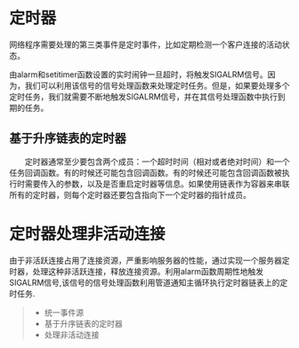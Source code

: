 # 定时器

网络程序需要处理的第三类事件是定时事件，比如定期检测一个客户连接的活动状态。

由alarm和setitimer函数设置的实时闹钟一旦超时，将触发SIGALRM信号。因为，我们可以利用该信号的信号处理函数来处理定时任务。但是，如果要处理多个定时任务，我们就需要不断地触发SIGALRM信号，并在其信号处理函数中执行到期的任务。

## 基于升序链表的定时器

&emsp;&emsp;定时器通常至少要包含两个成员：一个超时时间（相对或者绝对时间）和一个任务回调函数。有的时候还可能包含回调函数。有的时候还可能包含回调函数被执行时需要传入的参数，以及是否重启定时器等信息。如果使用链表作为容器来串联所有的定时器，则每个定时器还要包含指向下一个定时器的指针成员。

定时器处理非活动连接
===============
由于非活跃连接占用了连接资源，严重影响服务器的性能，通过实现一个服务器定时器，处理这种非活跃连接，释放连接资源。利用alarm函数周期性地触发SIGALRM信号,该信号的信号处理函数利用管道通知主循环执行定时器链表上的定时任务.
> * 统一事件源
> * 基于升序链表的定时器
> * 处理非活动连接
